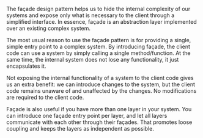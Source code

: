 The façade design pattern helps us to hide the internal complexity of our systems and
expose only what is necessary to the client through a simplified interface. In essence, façade
is an abstraction layer implemented over an existing complex system.


The most usual reason to use the façade pattern is for providing a single, simple entry point
to a complex system. By introducing façade, the client code can use a system by simply
calling a single method/function. At the same time, the internal system does not lose any
functionality, it just encapsulates it.


Not exposing the internal functionality of a system to the client code gives us an extra
benefit: we can introduce changes to the system, but the client code remains unaware of
and unaffected by the changes. No modifications are required to the client code.


Façade is also useful if you have more than one layer in your system. You can introduce
one façade entry point per layer, and let all layers communicate with each other through
their façades. That promotes loose coupling and keeps the layers as independent as
possible.


